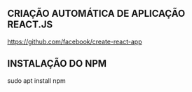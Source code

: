 ## CRIAÇÃO AUTOMÁTICA DE APLICAÇÃO REACT.JS

https://github.com/facebook/create-react-app

## INSTALAÇÃO DO NPM

sudo apt install npm
